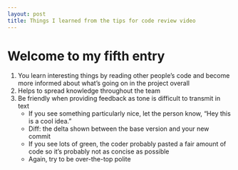 ```yaml
---
layout: post
title: Things I learned from the tips for code review video
---
```


# Welcome to my fifth entry

1) You learn interesting things by reading other people’s code and become more informed about what’s going on in the project overall
2) Helps to spread knowledge throughout the team
3) Be friendly when providing feedback as tone is difficult to transmit in text
    - If you see something particularly nice, let the person know, “Hey this is a cool idea.”
    - Diff: the delta shown between the base version and your new commit   
    - If you see lots of green, the coder probably pasted a fair amount of code so it’s probably not as concise as possible
    - Again, try to be over-the-top polite

